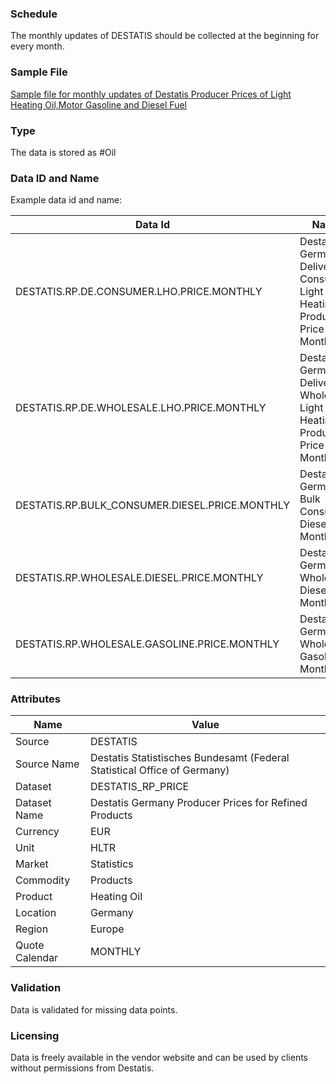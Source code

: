 ### Schedule
The monthly updates of DESTATIS should be collected at the beginning for every month.

### Sample File

[Sample file for monthly updates of Destatis Producer Prices of Light Heating Oil,Motor Gasoline and Diesel Fuel](pathname:///file-samples/erzeugerpreise-preisreihe-heizoel-xlsx-5612402.xlsx)

### Type

The data is stored as #Oil

### Data ID and Name

Example data id and name:

|**Data Id**|**Name**|
|-|-|
|DESTATIS.RP.DE.CONSUMER.LHO.PRICE.MONTHLY|Destatis Germany Delivery to Consumer Light Heating Oil Producer Price Monthly|
|DESTATIS.RP.DE.WHOLESALE.LHO.PRICE.MONTHLY|Destatis Germany Delivery to Wholesaler Light Heating Oil Producer Price Monthly|
|DESTATIS.RP.BULK_CONSUMER.DIESEL.PRICE.MONTHLY|Destatis Germany Bulk Consumer Diesel Monthly|
|DESTATIS.RP.WHOLESALE.DIESEL.PRICE.MONTHLY|Destatis Germany Wholesale Diesel Monthly|
|DESTATIS.RP.WHOLESALE.GASOLINE.PRICE.MONTHLY|Destatis Germany Wholesale Gasoline Monthly|

### Attributes

|Name|Value|
|-|-|
|Source|DESTATIS|
|Source Name|Destatis Statistisches Bundesamt (Federal Statistical Office of Germany)|
|Dataset|DESTATIS_RP_PRICE|
|Dataset Name|Destatis Germany Producer Prices for Refined Products|
|Currency|EUR|
|Unit|HLTR|
|Market|Statistics|
|Commodity|Products|
|Product|Heating Oil|
|Location|Germany|
|Region|Europe|
|Quote Calendar|MONTHLY|

### Validation

Data is validated for missing data points.

### Licensing

Data is freely available in the vendor website and can be used by clients without permissions from Destatis.